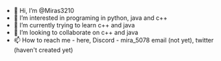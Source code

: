 - 👋 Hi, I’m @Miras3210
- 👀 I’m interested in programing in python, java and c++
- 🌱 I’m currently trying to learn c++ and java
- 💞️ I’m looking to collaborate on c++ and java
- 📫 How to reach me - here, Discord - mira_5078
email (not yet), twitter (haven't created yet)

<!---
Miras3210/Miras3210 is a ✨ special ✨ repository because its `README.md` (this file) appears on your GitHub profile.
You can click the Preview link to take a look at your changes.
--->
